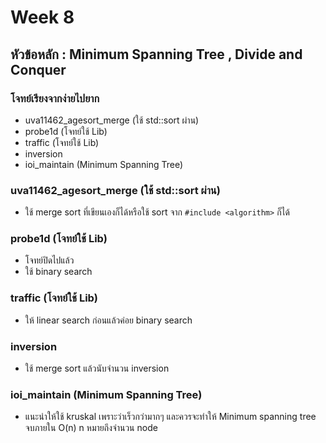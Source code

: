 # Week 8

## หัวข้อหลัก : Minimum Spanning Tree , Divide and Conquer

### โจทย์เรียงจากง่ายไปยาก
- uva11462_agesort_merge (ใช้ std::sort ผ่าน)
- probe1d (โจทย์ใช้ Lib)
- traffic (โจทย์ใช้ Lib)
- inversion
- ioi_maintain (Minimum Spanning Tree)

### uva11462_agesort_merge (ใช้ std::sort ผ่าน)
- ใช้ merge sort ที่เขียนเองก็ได้หรือใช้ sort จาก `#include <algorithm>` ก็ได้

### probe1d (โจทย์ใช้ Lib)
- โจทย์ปิดไปแล้ว
- ใช้ binary search

### traffic (โจทย์ใช้ Lib)
- ให้ linear search ก่อนแล้วค่อย binary search

### inversion
- ใช้ merge sort แล้วนับจำนวน inversion

### ioi_maintain (Minimum Spanning Tree)
- แนะนำให้ใช้ kruskal เพราะว่าเร็วกว่ามากๆ และควรจะทำให้ Minimum spanning tree จบภายใน O(n) n หมายถึงจำนวน node
